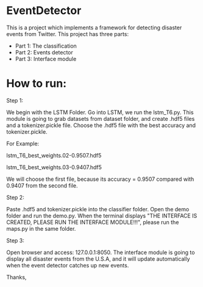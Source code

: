 # EventDetector
This is a project which implements a framework for detecting disaster events from Twitter.
This project has three parts:
- Part 1: The classification
- Part 2: Events detector
- Part 3: Interface module

# How to run:
Step 1:

We begin with the LSTM Folder. Go into LSTM, we run the lstm_T6.py. This module is going to grab datasets from dataset folder,  and create .hdf5 files and a tokenizer.pickle file. Choose the .hdf5 file with the best accuracy and tokenizer.pickle.

For Example: 

  lstm_T6_best_weights.02-0.9507.hdf5
  
  lstm_T6_best_weights.03-0.9407.hdf5
  
We will choose the first file, because its accuracy = 0.9507 compared with 0.9407 from the second file.

Step 2:

Paste .hdf5 and tokenizer.pickle into the classifier folder.
Open the demo folder and run the demo.py. When the terminal displays "THE INTERFACE IS CREATED, PLEASE RUN THE INTERFACE MODULE!!!",  please run the maps.py in the same folder.

Step 3: 

Open browser and access: 127.0.0.1:8050.
The interface module is going to display all disaster events from the U.S.A, and it will update automatically when the event detector catches up new events.

Thanks,
